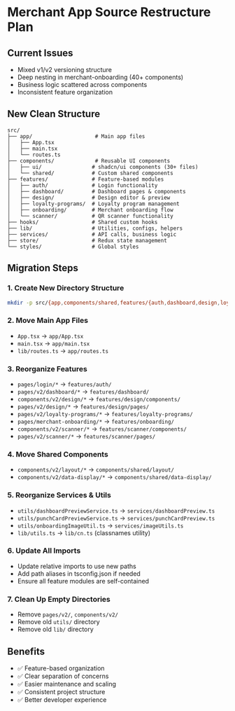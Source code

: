 # Merchant App Source Restructure Plan

## Current Issues
- Mixed v1/v2 versioning structure
- Deep nesting in merchant-onboarding (40+ components)  
- Business logic scattered across components
- Inconsistent feature organization

## New Clean Structure
```
src/
├── app/                    # Main app files
│   ├── App.tsx
│   ├── main.tsx
│   └── routes.ts
├── components/             # Reusable UI components
│   ├── ui/                # shadcn/ui components (30+ files)
│   └── shared/            # Custom shared components
├── features/              # Feature-based modules
│   ├── auth/              # Login functionality
│   ├── dashboard/         # Dashboard pages & components
│   ├── design/            # Design editor & preview
│   ├── loyalty-programs/  # Loyalty program management
│   ├── onboarding/        # Merchant onboarding flow
│   └── scanner/           # QR scanner functionality
├── hooks/                 # Shared custom hooks
├── lib/                   # Utilities, configs, helpers
├── services/              # API calls, business logic
├── store/                 # Redux state management
└── styles/                # Global styles
```

## Migration Steps

### 1. Create New Directory Structure
```bash
mkdir -p src/{app,components/shared,features/{auth,dashboard,design,loyalty-programs,onboarding,scanner},services}
```

### 2. Move Main App Files
- `App.tsx` → `app/App.tsx`
- `main.tsx` → `app/main.tsx`  
- `lib/routes.ts` → `app/routes.ts`

### 3. Reorganize Features
- `pages/login/*` → `features/auth/`
- `pages/v2/dashboard/*` → `features/dashboard/`
- `components/v2/design/*` → `features/design/components/`
- `pages/v2/design/*` → `features/design/pages/`
- `pages/v2/loyalty-programs/*` → `features/loyalty-programs/`
- `pages/merchant-onboarding/*` → `features/onboarding/`
- `components/v2/scanner/*` → `features/scanner/components/`
- `pages/v2/scanner/*` → `features/scanner/pages/`

### 4. Move Shared Components
- `components/v2/layout/*` → `components/shared/layout/`
- `components/v2/data-display/*` → `components/shared/data-display/`

### 5. Reorganize Services & Utils
- `utils/dashboardPreviewService.ts` → `services/dashboardPreview.ts`
- `utils/punchCardPreviewService.ts` → `services/punchCardPreview.ts`
- `utils/onboardingImageUtil.ts` → `services/imageUtils.ts`
- `lib/utils.ts` → `lib/cn.ts` (classnames utility)

### 6. Update All Imports
- Update relative imports to use new paths
- Add path aliases in tsconfig.json if needed
- Ensure all feature modules are self-contained

### 7. Clean Up Empty Directories
- Remove `pages/v2/`, `components/v2/` 
- Remove old `utils/` directory
- Remove old `lib/` directory

## Benefits
- ✅ Feature-based organization
- ✅ Clear separation of concerns  
- ✅ Easier maintenance and scaling
- ✅ Consistent project structure
- ✅ Better developer experience 